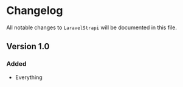 # Changelog

All notable changes to `LaravelStrapi` will be documented in this file.

## Version 1.0

### Added
- Everything
